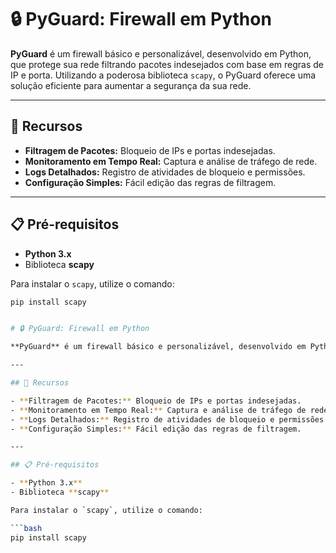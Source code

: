 # 🔒 PyGuard: Firewall em Python

**PyGuard** é um firewall básico e personalizável, desenvolvido em Python, que protege sua rede filtrando pacotes indesejados com base em regras de IP e porta. Utilizando a poderosa biblioteca `scapy`, o PyGuard oferece uma solução eficiente para aumentar a segurança da sua rede.

---

## 🚀 Recursos

- **Filtragem de Pacotes:** Bloqueio de IPs e portas indesejadas.
- **Monitoramento em Tempo Real:** Captura e análise de tráfego de rede.
- **Logs Detalhados:** Registro de atividades de bloqueio e permissões.
- **Configuração Simples:** Fácil edição das regras de filtragem.

---

## 📋 Pré-requisitos

- **Python 3.x**
- Biblioteca **scapy**

Para instalar o `scapy`, utilize o comando:

```bash
pip install scapy


# 🔒 PyGuard: Firewall em Python

**PyGuard** é um firewall básico e personalizável, desenvolvido em Python, que protege sua rede filtrando pacotes indesejados com base em regras de IP e porta. Utilizando a poderosa biblioteca `scapy`, o PyGuard oferece uma solução eficiente para aumentar a segurança da sua rede.

---

## 🚀 Recursos

- **Filtragem de Pacotes:** Bloqueio de IPs e portas indesejadas.
- **Monitoramento em Tempo Real:** Captura e análise de tráfego de rede.
- **Logs Detalhados:** Registro de atividades de bloqueio e permissões.
- **Configuração Simples:** Fácil edição das regras de filtragem.

---

## 📋 Pré-requisitos

- **Python 3.x**
- Biblioteca **scapy**

Para instalar o `scapy`, utilize o comando:

```bash
pip install scapy

